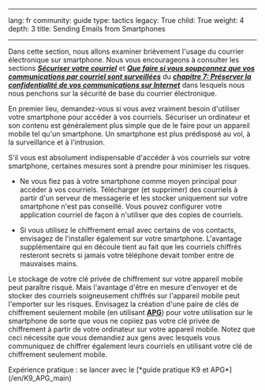 

---

lang: fr
community: guide
type: tactics
legacy: True
child: True
weight: 4
depth: 3
title: Sending Emails from Smartphones

---

Dans cette section, nous allons examiner brièvement l'usage du courrier électronique sur smartphone. Nous vous encourageons à consulter les sections [***Sécuriser votre courriel***](https://securityinabox.org/fr/chapter_7_1) et [***Que faire si vous soupçonnez que vos communications par courriel sont surveillées***](https://securityinabox.org/fr/chapter_7_2) du [***chapitre 7: Préserver la confidentialité de vos communications sur Internet***](https://securityinabox.org/fr/chapter-7) dans lesquels nous nous penchons sur la sécurité de base du courrier électronique.

En premier lieu, demandez-vous si vous avez vraiment besoin d'utiliser votre smartphone pour accéder à vos courriels. Sécuriser un ordinateur et son contenu est généralement plus simple que de le faire pour un appareil mobile tel qu'un smartphone. Un smartphone est plus prédisposé au vol, à la surveillance et à l'intrusion. 

S'il vous est absolument indispensable d'accéder à vos courriels sur votre smartphone, certaines mesures sont à prendre pour minimiser les risques. 

- Ne vous fiez pas à votre smartphone comme moyen principal pour accéder à vos courriels. Télécharger (et supprimer) des courriels à partir d'un serveur de messagerie et les stocker uniquement sur votre smartphone n'est pas conseillé. Vous pouvez configurer votre application courriel de façon à n'utiliser que des copies de courriels.

- Si vous utilisez le chiffrement email avec certains de vos contacts, envisagez de l'installer également sur votre smartphone. L'avantage supplémentaire qui en découle tient au fait que les courriels chiffrés resteront secrets si jamais votre téléphone devait tomber entre de mauvaises mains.

Le stockage de votre clé privée de chiffrement sur votre appareil mobile peut paraître risqué. Mais l'avantage d'être en mesure d'envoyer et de stocker des courriels soigneusement chiffrés sur l'appareil mobile peut l'emporter sur les risques. Envisagez la création d'une paire de clés de chiffrement seulement mobile (en utilisant [**APG**](/en/APG_main)) pour votre utilisation sur le smartphone de sorte que vous ne copiiez pas votre clé privée de chiffrement à partir de votre ordinateur sur votre appareil mobile. Notez que ceci nécessite que vous demandiez aux gens avec lesquels vous communiquez de chiffrer également leurs courriels en utilisant votre clé de chiffrement seulement mobile. 

<div class=getstarted markdown=1>
Expérience pratique : se lancer avec le [*guide pratique K9 et APG*](/en/K9_APG_main)
</div>

